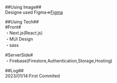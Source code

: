 ##Using Image##  
Designe used Figma=>[Figma](https://www.figma.com/file/KnCAJ8kryxKlHGz5ntQl3U/%E3%83%9E%E3%83%83%E3%83%81%E3%83%B3%E3%82%B0%E3%82%A2%E3%83%97%E3%83%AA?node-id=0%3A1&t=JvPhD4wMCHhPP8Cd-1)  
  
##Using Tech##  
#Front#  
・Next.js(React.js)  
・MUI Design  
・sass  
  
#ServerSide#  
・Firebase(Firestore,Authentication,Storage,Hosting)  

##Log##  
2023/01/14:First Commited
